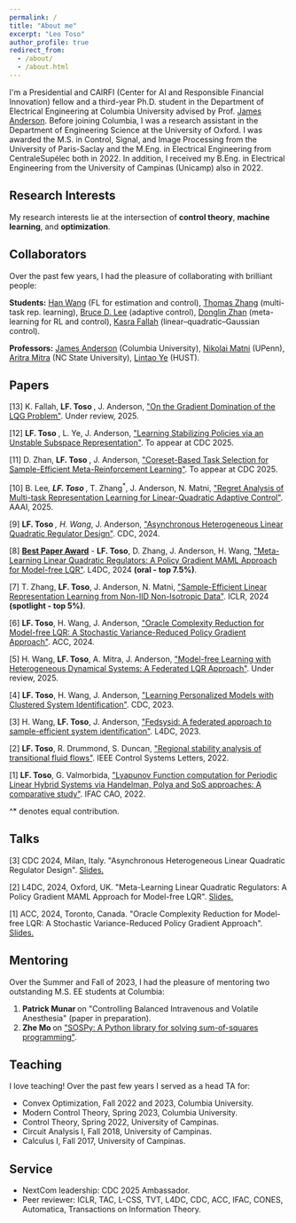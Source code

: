 ```yaml
---
permalink: /
title: "About me"
excerpt: "Leo Toso"
author_profile: true
redirect_from: 
  - /about/
  - /about.html
---
```



I'm a Presidential and CAIRFI (Center for AI and Responsible Financial Innovation) fellow and a third-year Ph.D. student in the Department of Electrical Engineering at Columbia University advised by Prof. [James Anderson](https://www.columbia.edu/~ja3451/). Before joining Columbia, I was a research assistant in the Department of Engineering Science at the University of Oxford. I was awarded the M.S. in Control, Signal, and Image Processing from the University of Paris-Saclay and the M.Eng. in Electrical Engineering from CentraleSupélec both in 2022. In addition, I received my B.Eng. in Electrical Engineering from the University of Campinas (Unicamp) also in 2022.


Research Interests
------

My research interests lie at the intersection of <b>control theory</b>, <b>machine learning</b>, and <b>optimization</b>. 


Collaborators
------
Over the past few years, I had the pleasure of collaborating with brilliant people:

<b>Students:</b> [Han Wang](https://scholar.google.com/citations?user=ALzWbZQAAAAJ&hl=en) (FL for estimation and control), [Thomas Zhang](https://thomaszh3.github.io/) (multi-task rep. learning), [Bruce D. Lee](https://brucedlee.github.io/) (adaptive control), [Donglin Zhan](https://scholar.google.com/citations?hl=en&user=SkUje2YAAAAJ&view_op=list_works&sortby=pubdate) (meta-learning for RL and control), [Kasra Fallah](https://scholar.google.com/citations?user=3yPgWtQAAAAJ&hl=en) (linear–quadratic–Gaussian control). 


<b>Professors:</b> [James Anderson](https://www.columbia.edu/~ja3451/) (Columbia University), [Nikolai Matni](https://nikolaimatni.github.io/) (UPenn), [Aritra Mitra](https://amitra2.wordpress.ncsu.edu/) (NC State University), [Lintao Ye](https://sites.google.com/view/lintao-ye) (HUST).


Papers
------

[13]  K. Fallah, <b> LF. Toso </b>, J. Anderson, ["On the Gradient Domination of the LQG Problem"](https://arxiv.org/abs/2507.09026). Under review, 2025. 

[12] <b> LF. Toso </b>, L. Ye, J. Anderson, ["Learning Stabilizing Policies via an Unstable Subspace Representation"](https://arxiv.org/abs/2505.01348). To appear at CDC 2025. 

[11] D. Zhan, <b> LF. Toso </b>, J. Anderson, ["Coreset-Based Task Selection for Sample-Efficient Meta-Reinforcement Learning"](https://arxiv.org/pdf/2502.02332). To appear at CDC 2025.

[10] B. Lee<sup>*</sup>, <b> LF. Toso<sup>*</sup> </b>, T. Zhang<sup>*</sup>, J. Anderson, N. Matni, ["Regret Analysis of Multi-task Representation Learning for Linear-Quadratic Adaptive Control"](https://ojs.aaai.org/index.php/AAAI/article/view/33987). AAAI, 2025. 

[9] <b>LF. Toso<sup>*</sup> </b>, H. Wang<sup>*</sup>, J. Anderson, ["Asynchronous Heterogeneous Linear Quadratic Regulator Design"](https://arxiv.org/abs/2404.09061). CDC, 2024. 

[8] [**Best Paper Award**](https://l4dc.web.ox.ac.uk/best-paper-awards) - <b>LF. Toso</b>, D. Zhang, J. Anderson, H. Wang, ["Meta-Learning Linear Quadratic Regulators: A Policy Gradient MAML Approach for Model-free LQR"](https://arxiv.org/abs/2401.14534). L4DC, 2024 <b>(oral - top 7.5%)</b>.

[7] T. Zhang, <b>LF. Toso</b>, J. Anderson, N. Matni, ["Sample-Efficient Linear Representation Learning from Non-IID Non-Isotropic Data"](https://openreview.net/forum?id=Tr3fZocrI6). ICLR, 2024 <b>(spotlight - top 5%)</b>. 

[6] <b>LF. Toso</b>, H. Wang, J. Anderson, ["Oracle Complexity Reduction for Model-free LQR: A Stochastic Variance-Reduced Policy Gradient Approach"](https://arxiv.org/abs/2309.10679). ACC, 2024. 

[5] H. Wang, <b>LF. Toso</b>, A. Mitra, J. Anderson, ["Model-free Learning with Heterogeneous Dynamical Systems: A Federated LQR Approach"](https://arxiv.org/abs/2308.11743). Under review, 2025.

[4] <b>LF. Toso</b>, H. Wang, J. Anderson, ["Learning Personalized Models with Clustered System Identification"](https://ieeexplore.ieee.org/document/10383950). CDC, 2023. 

[3] H. Wang, <b>LF. Toso</b>, J. Anderson, ["Fedsysid: A federated approach to sample-efficient system identification"](https://proceedings.mlr.press/v211/wang23d.html). L4DC, 2023. 

[2] <b>LF. Toso</b>, R. Drummond, S. Duncan, ["Regional stability analysis of transitional fluid flows"](https://ieeexplore.ieee.org/abstract/document/9687846). IEEE Control Systems Letters, 2022. 

[1] <b>LF. Toso</b>, G. Valmorbida, ["Lyapunov Function computation for Periodic Linear Hybrid Systems via Handelman, Polya and SoS approaches: A comparative study"](https://www.sciencedirect.com/science/article/pii/S2405896322011880). IFAC CAO, 2022.

^* denotes equal contribution.


Talks
------

[3] CDC 2024, Milan, Italy. "Asynchronous Heterogeneous Linear Quadratic Regulator Design". [Slides.](https://drive.google.com/file/d/1fv-Ly3dD3d7Pzf_PmmyG0b_xMQw7UOqn/view?usp=sharing) 

[2] L4DC, 2024, Oxford, UK. "Meta-Learning Linear Quadratic Regulators: A Policy Gradient MAML Approach for Model-free LQR". [Slides.](https://drive.google.com/file/d/1rTwlscxC0k6W9D66szeOeRPGZAz82o8U/view?usp=share_link)

[1] ACC, 2024, Toronto, Canada. "Oracle Complexity Reduction for Model-free LQR: A Stochastic Variance-Reduced Policy Gradient Approach". [Slides.](https://drive.google.com/file/d/1Zjq_FQUcZF56CQwwYLmxBAdUmRFKSm2X/view?usp=share_link) 


Mentoring
------
Over the Summer and Fall of 2023, I had the pleasure of mentoring two outstanding M.S. EE students at Columbia:
1. <b>Patrick Munar </b> on "Controlling Balanced Intravenous and Volatile Anesthesia" (paper in preparation).
2. <b>Zhe Mo </b> on ["SOSPy: A Python library for solving sum-of-squares programming"](https://pypi.org/project/SOSPy/).


Teaching
------
I love teaching! Over the past few years I served as a head TA for:

<ul>
<li>  Convex Optimization, Fall 2022 and 2023, Columbia University. </li>
<li> Modern Control Theory, Spring 2023, Columbia University.  </li>
<li> Control Theory, Spring 2022, University of Campinas.  </li>
<li> Circuit Analysis I, Fall 2018, University of Campinas.  </li>
<li> Calculus I, Fall 2017, University of Campinas.  </li>

</ul>


Service
------

<ul>
<li> NextCom leadership: CDC 2025 Ambassador. </li>
<li> Peer reviewer: ICLR, TAC, L-CSS, TVT, L4DC, CDC, ACC, IFAC, CONES, Automatica, Transactions on Information Theory. </li>
</ul>

